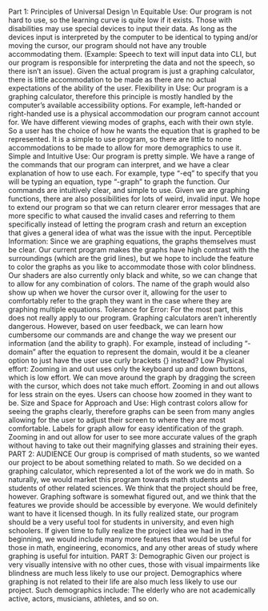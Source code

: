 Part 1: Principles of Universal Design \n
Equitable Use:
Our program is not hard to use, so the learning curve is quite low if it exists. Those with disabilities may use special devices to input their data. As long as the devices input is interpreted by the computer to be identical to typing and/or moving the cursor, our program should not have any trouble accommodating them. (Example: Speech to text will input data into CLI, but our program is responsible for interpreting the data and not the speech, so there isn’t an issue). Given the actual program is just a graphing calculator, there is little accommodation to be made as there are no actual expectations of the ability of the user.
Flexibility in Use:
Our program is a graphing calculator, therefore this principle is mostly handled by the computer’s available accessibility options. For example, left-handed or right-handed use is a physical accommodation our program cannot account for. We have different viewing modes of graphs, each with their own style. So a user has the choice of how he wants the equation that is graphed to be represented. It is a simple to use program, so there are little to none accommodations to be made to allow for more demographics to use it.
Simple and Intuitive Use:
Our program is pretty simple. We have a range of the commands that our program can interpret, and we have a clear explanation of how to use each. For example, type “-eq” to specify that you will be typing an equation, type “-graph” to graph the function. Our commands are intuitively clear, and simple to use. Given we are graphing functions, there are also possibilities for lots of weird, invalid input. We hope to extend our program so that we can return clearer error messages that are more specific to what caused the invalid cases and referring to them specifically instead of letting the program crash and return an exception that gives a general idea of what was the issue with the input.
Perceptible Information:
Since we are graphing equations, the graphs themselves must be clear. Our current program makes the graphs have high contrast with the surroundings (which are the grid lines), but we hope to include the feature to color the graphs as you like to accommodate those with color blindness. Our shaders are also currently only black and white, so we can change that to allow for any combination of colors. The name of the graph would also show up when we hover the cursor over it, allowing for the user to comfortably refer to the graph they want in the case where they are graphing multiple equations.
Tolerance for Error:
For the most part, this does not really apply to our program. Graphing calculators aren’t inherently dangerous. However, based on user feedback, we can learn how cumbersome our commands are and change the way we present our information (and the ability to graph). For example, instead of including “-domain” after the equation to represent the domain, would it be a cleaner option to just have the user use curly brackets {} instead?
Low Physical effort:
Zooming in and out uses only the keyboard up and down buttons, which is low effort. We can move around the graph by dragging the screen with the cursor, which does not take much effort. Zooming in and out allows for less strain on the eyes. Users can choose how zoomed in they want to be.
Size and Space for Approach and Use:
High contrast colors allow for seeing the graphs clearly, therefore graphs can be seen from many angles allowing for the user to adjust their screen to where they are most comfortable. Labels for graph allow for easy identification of the graph. Zooming in and out allow for user to see more accurate values of the graph without having to take out their magnifying glasses and straining their eyes.
PART 2: AUDIENCE
Our group is comprised of math students, so we wanted our project to be about something related to math. So we decided on a graphing calculator, which represented a lot of the work we do in math. So naturally, we would market this program towards math students and students of other related sciences. We think that the project should be free, however. Graphing software is somewhat figured out, and we think that the features we provide should be accessible by everyone. We would definitely want to have it licensed though. In its fully realized state, our program should be a very useful tool for students in university, and even high schoolers. If given time to fully realize the project idea we had in the beginning, we would include many more features that would be useful for those in math, engineering, economics, and any other areas of study where graphing is useful for intuition.
PART 3: Demographic
Given our project is very visually intensive with no other cues, those with visual impairments like blindness are much less likely to use our project. Demographics where graphing is not related to their life are also much less likely to use our project. Such demographics include: The elderly who are not academically active, actors, musicians, athletes, and so on.
